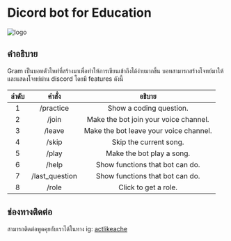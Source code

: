 # Dicord bot for Education

![logo](https://www.linqto.com/wp-content/uploads/2023/08/discord-logo.png)

## คำอธิบาย

Gram เป็นบอทตัวใหท่ที่สร้างมาเพื่อทำให้การเขียนเข้าถึงได้ง่ายมากขึ้น บอทสามารถสร้างโจทย์มาให้และแสดงโจทย์ผ่าน discord โดยมี features ดังนี้

| ลำดับ | คำสั่ง | อธิบาย |
| :--: | :----: | :-: |
| 1    | /practice | Show a coding question.   |
| 2    | /join  | Make the bot join your voice channel.    |
| 3    | /leave   | Make the bot leave your voice channel.     |
| 4    | /skip   | Skip the current song. |
| 5    | /play   | Make the bot play a song.     |
| 6    | /help   | Show functions that bot can do.     |
| 7    | /last_question   | Show functions that bot can do.     |
| 8    | /role   | Click to get a role.     |

<!-- 
## test code 

this is `Python`

```
def test():
    return False
``` -->
## ช่องทางติดต่อ

สามารถติดต่อพูดคุยกับเราได้ในทาง ig: [actlikeache](https://www.instagram.com/actlikeache/)

